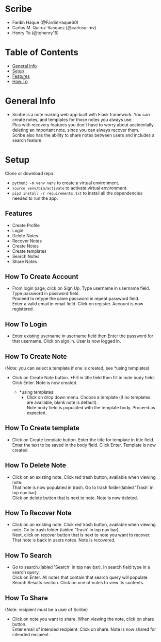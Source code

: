 # Scribe
- Fardin Haque (@FardinHaque60)
- Carlos M. Quiroz-Vasquez (@carlosq-mv)
- Henry To (@tohenry15)

# Table of Contents
* [General Info](#general-info)
* [Setup](#setup)
* [Features](#features)
* [How To](#how-to-create-account)

# General Info
* Scribe is a note making web app built with Flask framework. 
You can create notes, and templates for those notes you always use.   
Plus with recovery features you don't have to worry about accidentally deleting an important note, since you can always recover them.  
Scribe also has the ability to share notes between users and includes a search feature.

# Setup
Clone or download repo.  
* `python3 -m venv venv` to create a virtual environment.  
* `source venv/bin/activate` to activate virtual environment.  
* `pip3 install -r requirements.txt` to install all the dependencies needed to run the app.

## Features
* Create Profile
* Login 
* Delete Notes 
* Recover Notes 
* Create Notes 
* Create templates 
* Search Notes 
* Share Notes 

## How To Create Account
* From login page, click on  Sign Up. Type username in username field. Type password in password field.  
Proceed to retype the same password in repeat password field.   
Enter a valid email in email field.  Click on register. Account is now registered.

## How To Login
* Enter existing username in username field then Enter the password for that username. Click on sign in. User is now logged in.

## How To Create Note
(Note: you can select a template if one is created, see *using templates)

* Click on Create Note button. *Fill in title field then fill in note body field. Click Enter. Note is now created.

    - *using templates:
        * Click on drop down menu. Choose a template (if no templates are available, blank note is default).  
        Note body field is populated with the template body. Proceed as expected.

## How To Create template
* Click on Create template button. Enter the title for template in title field.   
Enter the text to be saved in the body field. Click Enter. Template is now created

## How To Delete Note
* Click on an existing note. Click red trash button, available when viewing note.  
That note is now populated in trash. Go to trash folder(labled 'Trash' in top nav bar).   
Click on delete button that is next to note. Note is now deleted.

## How To Recover Note
* Click on an existing note. Click red trash button, available when viewing note. Go to trash folder (labled 'Trash' in top nav bar).  
Next, click on recover button that is next to note you want to recover.  
That note is back in users notes. Note is recovered.

## How To Search
* Go to search.(labled 'Search' in top nav bar). In search field type in a search query.   
Click on Enter. All notes that contain that search query will populate Search Results section. Click on one of notes to view its contents.

## How To Share
(Note: recipient must be a user of Scribe)
* Click on note you want to share. When viewing the note, click on share button.  
Enter email of intended recipient. Click on share. Note is now shared for intended recipient.



